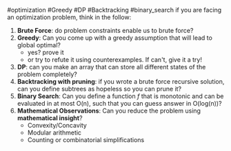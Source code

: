 #optimization #Greedy #DP #Backtracking #binary_search 
if you are facing an optimization problem, think in the follow:
1. **Brute Force**: do problem constraints enable us to brute force?
2. **Greedy**: Can you come up with a greedy assumption that will lead to global optimal?
	- yes? prove it
	- or try to refute it using counterexamples. If can't, give it a try!
3. **DP**: can you make an array that can store all different states of the problem completely?
4. **Backtracking with pruning**: if you wrote a brute force recursive solution, can you define subtrees as hopeless so you can prune it?
5. **Binary Search**: Can you define a function $f$ that is monotonic and can be evaluated in at most O(n), such that you can guess answer in O(log(n))?
6. **Mathematical Observations**: Can you reduce the problem using **mathematical insight**?
    - Convexity/Concavity    
    - Modular arithmetic
    - Counting or combinatorial simplifications
